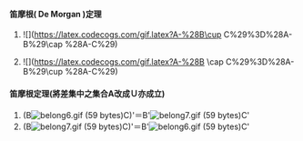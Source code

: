 #### 笛摩根\( De Morgan \)定理

1. ![](https://latex.codecogs.com/gif.latex?A-%28B\cup C%29%3D%28A-B%29\cap %28A-C%29)

2. ![](https://latex.codecogs.com/gif.latex?A-%28B \cap C%29%3D%28A-B%29\cup %28A-C%29)

#### 笛摩根定理\(將差集中之集合A改成Ｕ亦成立\)

1. \(B![](https://market.cloud.edu.tw/content/senior/math/tn_t2/math_net/NUBCC/Course/chp1-1/belong6.gif "belong6.gif \(59 bytes\)")C\)'＝B'![](https://market.cloud.edu.tw/content/senior/math/tn_t2/math_net/NUBCC/Course/chp1-1/belong7.gif "belong7.gif \(59 bytes\)")C'      
2. \(B![](https://market.cloud.edu.tw/content/senior/math/tn_t2/math_net/NUBCC/Course/chp1-1/belong7.gif "belong7.gif \(59 bytes\)")C\)'＝B'![](https://market.cloud.edu.tw/content/senior/math/tn_t2/math_net/NUBCC/Course/chp1-1/belong6.gif "belong6.gif \(59 bytes\)")C'



